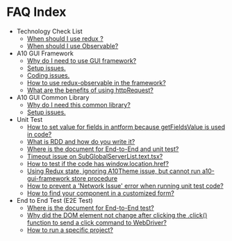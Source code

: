 # FAQ Index

* Technology Check List            
  * [When should I use redux ?](https://a10-gui.gitbook.io/ugf/~/drafts/-LVgQReqvMRQCWiSWAzE/primary/faq/technology-check-list#1-when-should-i-use-redux)
  * [When should I use Observable?](https://a10-gui.gitbook.io/ugf/~/drafts/-LVgQReqvMRQCWiSWAzE/primary/faq/technology-check-list#2-when-should-i-use-observable)          
* A10 GUI Framework
  * [Why do I need to use GUI framework? ](https://a10-gui.gitbook.io/ugf/~/drafts/-LUZH8tTrcvt6Wcvw_Gd/primary/faq/a10-gui-framework#why-need-use-gui-framework)
  * [Setup issues.](https://a10-gui.gitbook.io/ugf/~/drafts/-LUZH8tTrcvt6Wcvw_Gd/primary/faq/a10-gui-framework#setup-issues)
  * [Coding issues.](https://a10-gui.gitbook.io/ugf/~/drafts/-LUZH8tTrcvt6Wcvw_Gd/primary/faq/a10-gui-framework#coding-issues)
  * [How to use redux-observable in the framework?](https://a10-gui.gitbook.io/ugf/~/drafts/-LUZH8tTrcvt6Wcvw_Gd/primary/faq/a10-gui-framework#how-to-use-redux-observable-in-the-framework)
  * [What are the benefits of using httpRequest?](https://a10-gui.gitbook.io/ugf/~/drafts/-LUZH8tTrcvt6Wcvw_Gd/primary/faq/a10-gui-framework#whats-the-benefits-in-using-httprequest)
* A10 GUI Common Library
  * [Why do I need this common library? ](https://a10-gui.gitbook.io/ugf/~/drafts/-LUZH8tTrcvt6Wcvw_Gd/primary/faq/a10-stateful-common-library#why-need-this-library)
  * [Setup issues.](https://a10-gui.gitbook.io/ugf/~/drafts/-LUZH8tTrcvt6Wcvw_Gd/primary/faq/a10-stateful-common-library#setup-issues)
* Unit Test  
  * [How to set value for fields in antform because getFieldsValue is used in code?](https://a10-gui.gitbook.io/ugf/faq/unit-test#how-to-set-value-for-fields-in-antform-because-getfieldsvalue-is-used-in-codes) 
  * [What is RDD and how do you write it?](https://a10-gui.gitbook.io/ugf/faq/unit-test#what-is-rdd-and-how-to-write)
  * [Where is the document for End-to-End and unit test?](https://a10-gui.gitbook.io/ugf/faq/unit-test#where-is-the-document-for-end-to-end-and-unit-test)
  * [Timeout issue on SubGlobalServerList.text.tsx?](https://a10-gui.gitbook.io/ugf/faq/unit-test#timeout-issue-on-subglobalserverlist-text-tsx) 
  * [How to test if the code has window.location.href?](https://a10-gui.gitbook.io/ugf/faq/unit-test#how-to-test-the-code-having-window-location-href)
  * [Using Redux state, ignoring A10Theme issue, but cannot run a10-gui-framework store procedure](https://a10-gui.gitbook.io/ugf/faq/unit-test#use-redux-state-and-ignore-a-10-theme-issue-and-cannot-run-a-10-gui-framework-store-procedure)
  * [How to prevent a 'Network Issue' error when running unit test code?](https://a10-gui.gitbook.io/ugf/faq/unit-test#how-to-prevent-network-issue-error-when-running-unit-testing-code)
  * [How to find your component in a customized form?](https://a10-gui.gitbook.io/ugf/faq/unit-test#how-to-find-your-component-in-the-customzied-form)
* End to End Test (E2E Test)
  * [Where is the document for End-to-End test?](https://a10-gui.gitbook.io/ugf/faq/end-to-end-test#where-is-the-document-for-end-to-end-test)
  * [Why did the DOM element not change after clicking the .click\(\) function to send a click command to WebDriver?](https://a10-gui.gitbook.io/ugf/faq/end-to-end-test#why-the-dom-element-didnt-change-after-clicking-it-by-using-the-click-function-to-send-a-click-command-to-webdriver)
  * [How to run a specific project?](https://a10-gui.gitbook.io/ugf/faq/end-to-end-test#how-to-run-a-certain-project-only)


